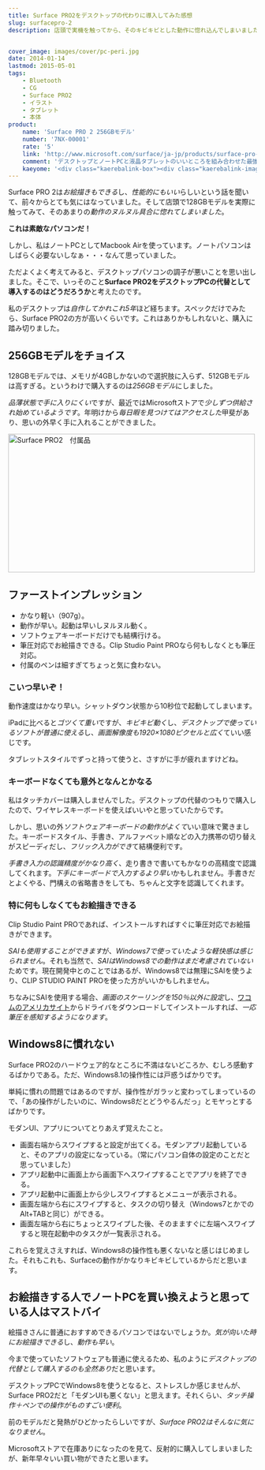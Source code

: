 ```yaml
---
title: Surface PRO2をデスクトップの代わりに導入してみた感想
slug: surfacepro-2
description: 店頭で実機を触ってから、そのキビキビとした動作に惚れ込んでしまいました。タブレットスタイルでお絵描きするもよし、デスクトップスタイルでがっつり作業するもよし。デスクトップパソコンとしても充分に使えるだけのスペックを持っていると感じました。


cover_image: images/cover/pc-peri.jpg
date: 2014-01-14
lastmod: 2015-05-01
tags: 
    - Bluetooth
    - CG
    - Surface PRO2
    - イラスト
    - タブレット
    - 本体
product:
    name: 'Surface PRO 2 256GBモデル'
    number: '7NX-00001'
    rate: '5'
    link: 'http://www.microsoft.com/surface/ja-jp/products/surface-pro-2'
    comment: 'デスクトップとノートPCと液晶タブレットのいいところを組み合わせた最強のPCかも。'
    kaeyome: '<div class="kaerebalink-box"><div class="kaerebalink-image"><a href="http://www.amazon.co.jp/exec/obidos/ASIN/B00G4UF5SC/illusionspace-22/ref=nosim/" rel="nofollow" target="_blank"><img src="http://ecx.images-amazon.com/images/I/31iMC7Yj%2B9L._SL160_.jpg" style="border: none;" /></a></div><div class="kaerebalink-info"><div class="kaerebalink-name"><a href="http://www.amazon.co.jp/exec/obidos/ASIN/B00G4UF5SC/illusionspace-22/ref=nosim/" rel="nofollow" target="_blank">マイクロソフト Surface Pro 2 256GB 単体モデル [Windowsタブレット・Office付き] 7NX-00001 (チタン)</a><div class="kaerebalink-powered-date">posted with <a href="http://kaereba.com" rel="nofollow" target="_blank">カエレバ</a></div></div><div class="kaerebalink-detail"> マイクロソフト     </div><div class="kaerebalink-link1"><div class="shoplinkamazon"><a href="http://www.amazon.co.jp/gp/search?keywords=7NX-00001&__mk_ja_JP=%83J%83%5E%83J%83i&tag=illusionspace-22" rel="nofollow" target="_blank" title="アマゾン" >Amazonで購入</a></div><div class="shoplinkrakuten"><a href="http://hb.afl.rakuten.co.jp/hgc/0e95387f.f2aef20d.0e953880.25e412bd/?pc=http%3A%2F%2Fsearch.rakuten.co.jp%2Fsearch%2Fmall%2F7NX-00001%2F-%2Ff.1-p.1-s.1-sf.0-st.A-v.2%3Fx%3D0%26scid%3Daf_ich_link_urltxt%26m%3Dhttp%3A%2F%2Fm.rakuten.co.jp%2F" rel="nofollow" target="_blank" title="楽天市場" >楽天市場で購入</a></div></div></div><div class="booklink-footer" style="clear: left"></div></div>'
---
```


Surface PRO 2は<em>お絵描きもできる</em>し、<em>性能的にもいい</em>らしいという話を聞いて、前々からとても気にはなっていました。そして店頭で128GBモデルを実際に触ってみて、そのあまりの<em>動作のヌルヌル具合に惚れてしまいました</em>。

<strong>これは素敵なパソコンだ！</strong>

しかし、私はノートPCとしてMacbook Airを使っています。ノートパソコンはしばらく必要ないしなぁ・・・なんて思っていました。

ただよくよく考えてみると、デスクトップパソコンの調子が悪いことを思い出しました。そこで、いっそのこと<strong>Surface PRO2をデスクトップPCの代替として導入するのはどうだろうか</strong>と考えたのです。

私のデスクトップは<em>自作してかれこれ5年</em>ほど経ちます。スペックだけでみたら、Surface PRO2の方が高いくらいです。これはありかもしれないと、購入に踏み切りました。


## 256GBモデルをチョイス


128GBモデルでは、メモリが4GBしかないので選択肢に入らず、512GBモデルは高すぎる。というわけで購入するのは<em>256GBモデル</em>にしました。

<em>品薄状態で手に入りにくい</em>ですが、最近ではMicrosoftストアで<em>少しずつ供給され始めているようです</em>。年明けから<em>毎日暇を見つけてはアクセスした</em>甲斐があり、思いの外早く手に入れることができました。

<img src="https://wantit.gcreate.jp/wp-content/uploads/2014/01/P1121970.jpg" alt="Surface PRO2　付属品" width="500" height="281" class="size-full wp-image-285" />


## ファーストインプレッション


<ul>
<li>かなり軽い（907g）。</li>
<li>動作が早い。起動は早いしヌルヌル動く。</li>
<li>ソフトウェアキーボードだけでも結構行ける。</li>
<li>筆圧対応でお絵描きできる。Clip Studio Paint PROなら何もしなくとも筆圧対応。</li>
<li>付属のペンは細すぎてちょっと気に食わない。</li>
</ul>

### こいつ早いぞ！


動作速度はかなり早い。シャットダウン状態から10秒位で起動してしまいます。

iPadに比べると<em>ゴツくて重い</em>ですが、<em>キビキビ動く</em>し、<em>デスクトップで使っているソフトが普通に使える</em>し、<em>画面解像度も1920&#215;1080ピクセルと広く</em>ていい感じです。

タブレットスタイルでずっと持って使うと、さすがに手が疲れますけどね。


### キーボードなくても意外となんとかなる


私はタッチカバーは購入しませんでした。デスクトップの代替のつもりで購入したので、ワイヤレスキーボードを使えばいいやと思っていたからです。

しかし、思いの外<em>ソフトウェアキーボードの動作がよくて</em>いい意味で驚きました。キーボードスタイル、手書き、アルファベット順などの入力携帯の切り替えがスピーディだし、<em>フリック入力ができ</em>て結構便利です。

<em>手書き入力の認識精度がかなり高く</em>、走り書きで書いてもかなりの高精度で認識してくれます。<em>下手にキーボードで入力するより早い</em>かもしれません。手書きだとよくやる、門構えの省略書きをしても、ちゃんと文字を認識してくれます。


### 特に何もしなくてもお絵描きできる


Clip Studio Paint PROであれば、インストールすればすぐに筆圧対応でお絵描きができます。

<em>SAIも使用することができます</em>が、<em>Windows7で使っていたような軽快感は感じられません</em>。それも当然で、<em>SAIはWindows8での動作はまだ考慮されていない</em>ためです。現在開発中とのことではあるが、Windows8では無理にSAIを使うより、CLIP STUDIO PAINT PROを使った方がいいかもしれません。

ちなみにSAIを使用する場合、<em>画面のスケーリングを150％以外に設定</em>し、<a href="http://us.wacom.com/en/feeldriver" target="_blank">ワコムのアメリカサイト</a>からドライバをダウンロードしてインストールすれば、<em>一応筆圧を感知するようになります</em>。


## Windows8に慣れない


Surface PRO2のハードウェア的なところに不満はないどころか、むしろ感動するばかりである。ただ、Windows8.1の操作性には戸惑うばかりです。

単純に慣れの問題ではあるのですが、操作性がガラッと変わってしまっているので、「あの操作がしたいのに、Windows8だとどうやるんだっ」とモヤっとするばかりです。

モダンUI、アプリについてとりあえず覚えたこと。

<ul>
<li>画面右端からスワイプすると設定が出てくる。モダンアプリ起動していると、そのアプリの設定になっている。（常にパソコン自体の設定のことだと思っていました）</li>
<li>アプリ起動中に画面上から画面下へスワイプすることでアプリを終了できる。</li>
<li>アプリ起動中に画面上から少しスワイプするとメニューが表示される。</li>
<li>画面左端から右にスワイプすると、タスクの切り替え（Windows7とかでのAlt+TABと同じ）ができる。</li>
<li>画面左端から右にちょっとスワイプした後、そのまますぐに左端へスワイプすると現在起動中のタスクが一覧表示される。</li>
</ul>
これらを覚えさえすれば、Windows8の操作性も悪くないなと感じはじめました。それもこれも、Surfaceの動作がかなりキビキビしているからだと思います。


## お絵描きする人でノートPCを買い換えようと思っている人はマストバイ


絵描きさんに普通におすすめできるパソコンではないでしょうか。<em>気が向いた時にお絵描きできる</em>し、<em>動作も早い</em>。

今まで使っていたソフトウェアも普通に使えるため、私のように<em>デスクトップの代替として購入するのも全然あり</em>だと思います。

デスクトップPCでWindows8を使うとなると、ストレスしか感じませんが、Surface PRO2だと「モダンUIも悪くない」と思えます。それくらい、<em>タッチ操作＋ペンでの操作がものすごい便利</em>。

前のモデルだと発熱がひどかったらしいですが、<em>Surface PRO2はそんなに気になりません</em>。

Microsoftストアで在庫ありになったのを見て、反射的に購入してしまいましたが、新年早々いい買い物ができたと思います。


  